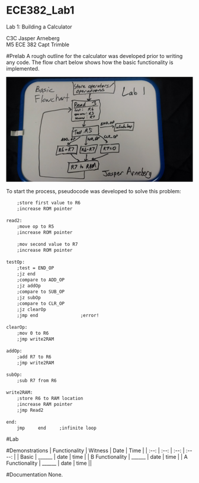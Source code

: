 ECE382_Lab1
===========

Lab 1: Building a Calculator

C3C Jasper Arneberg  
M5 ECE 382
Capt Trimble  

#Prelab
A rough outline for the calculator was developed prior to writing any code. The flow chart below shows how the basic functionality is implemented.

![alt text](https://github.com/JasperArneberg/ECE382_Lab1/blob/master/prelab_flowchart.jpg?raw=true "Prelab Flowchart")

To start the process, pseudocode was developed to solve this problem:
```
	;store first value to R6
	;increase ROM pointer

read2:
	;move op to R5
	;increase ROM pointer

	;mov second value to R7
	;increase ROM pointer

testOp:
	;test = END_OP
	;jz end
	;compare to ADD_OP
	;jz addOp
	;compare to SUB_OP
	;jz subOp
	;compare to CLR_OP
	;jz clearOp
	;jmp end				;error!

clearOp:
	;mov 0 to R6
	;jmp write2RAM

addOp:
	;add R7 to R6
	;jmp write2RAM

subOp:
	;sub R7 from R6

write2RAM:
	;store R6 to RAM location
	;increase RAM pointer
	;jmp Read2

end:
	jmp		end		;infinite loop
```

#Lab


#Demonstrations
| Functionality | Witness | Date | Time |
| :--: | :--: | :--: | :----: |
| Basic | ______ | date | time |
| B Functionality | ______ | date | time |
| A Functionality | ______ | date | time ||

#Documentation
None.
